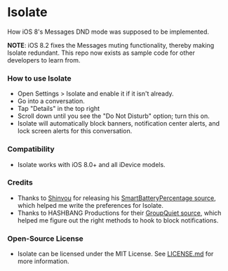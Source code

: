 Isolate
=======

How iOS 8's Messages DND mode was supposed to be implemented.

**NOTE**: iOS 8.2 fixes the Messages muting functionality, thereby making Isolate redundant. This repo now exists as sample code for other developers to learn from.

### How to use Isolate

* Open Settings > Isolate and enable it if it isn't already.
* Go into a conversation.
* Tap "Details" in the top right
* Scroll down until you see the "Do Not Disturb" option; turn this on.
* Isolate will automatically block banners, notification center alerts, and lock screen alerts for this conversation.

### Compatibility
* Isolate works with iOS 8.0+ and all iDevice models.

### Credits
* Thanks to [Shinvou](https://github.com/shinvou/) for releasing his [SmartBatteryPercentage source](https://github.com/shinvou/SmartBatteryPercentage), which helped me write the preferences for Isolate.
* Thanks to HASHBANG Productions for their [GroupQuiet source](https://github.com/hbang/GroupQuiet), which helped me figure out the right methods to hook to block notifications.

### Open-Source License
* Isolate can be licensed under the MIT License. See [LICENSE.md](https://github.com/akeaswaran/Isolate/blob/master/LICENSE.md) for more information.

